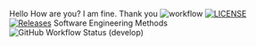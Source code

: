 Hello 
How are you?
I am fine.
Thank you
![workflow](https://github.com/40478648/sem1/actions/workflows/main.yml/badge.svg)
[![LICENSE](https://img.shields.io/github/license/40478648/sem1.svg?style=flat-square)](https://github.com/40478648/sem1/blob/master/LICENSE)
[![Releases](https://img.shields.io/github/release/40478648/sem1/all.svg?style=flat-square)](https://github.com/40478648/sem1/releases)
Software Engineering Methods
![GitHub Workflow Status (develop)](https://img.shields.io/github/workflow/status/40478648/sem1/A%20workflow%20for%20my%20Hello%20World%20App/develop?style=flat-square)